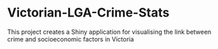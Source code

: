 # Victorian-LGA-Crime-Stats
This project creates a Shiny application for visualising the link between crime and socioeconomic factors in Victoria
